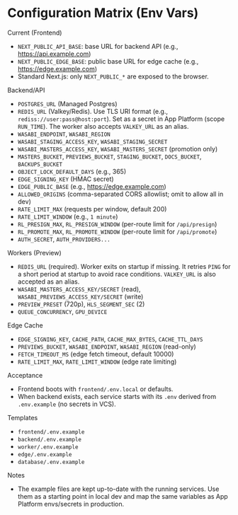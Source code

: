 # Configuration Matrix (Env Vars)

Current (Frontend)
- `NEXT_PUBLIC_API_BASE`: base URL for backend API (e.g., https://api.example.com)
- `NEXT_PUBLIC_EDGE_BASE`: public base URL for edge cache (e.g., https://edge.example.com)
- Standard Next.js: only `NEXT_PUBLIC_*` are exposed to the browser.

Backend/API
- `POSTGRES_URL` (Managed Postgres)
- `REDIS_URL` (Valkey/Redis). Use TLS URI format (e.g., `rediss://user:pass@host:port`). Set as a secret in App Platform (scope `RUN_TIME`). The worker also accepts `VALKEY_URL` as an alias.
- `WASABI_ENDPOINT`, `WASABI_REGION`
- `WASABI_STAGING_ACCESS_KEY`, `WASABI_STAGING_SECRET`
- `WASABI_MASTERS_ACCESS_KEY`, `WASABI_MASTERS_SECRET` (promotion only)
- `MASTERS_BUCKET`, `PREVIEWS_BUCKET`, `STAGING_BUCKET`, `DOCS_BUCKET`, `BACKUPS_BUCKET`
- `OBJECT_LOCK_DEFAULT_DAYS` (e.g., 365)
- `EDGE_SIGNING_KEY` (HMAC secret)
- `EDGE_PUBLIC_BASE` (e.g., https://edge.example.com)
- `ALLOWED_ORIGINS` (comma-separated CORS allowlist; omit to allow all in dev)
- `RATE_LIMIT_MAX` (requests per window, default 200)
- `RATE_LIMIT_WINDOW` (e.g., `1 minute`)
- `RL_PRESIGN_MAX`, `RL_PRESIGN_WINDOW` (per-route limit for `/api/presign`)
- `RL_PROMOTE_MAX`, `RL_PROMOTE_WINDOW` (per-route limit for `/api/promote`)
- `AUTH_SECRET`, `AUTH_PROVIDERS...`

Workers (Preview)
- `REDIS_URL` (required). Worker exits on startup if missing. It retries `PING` for a short period at startup to avoid race conditions. `VALKEY_URL` is also accepted as an alias.
- `WASABI_MASTERS_ACCESS_KEY/SECRET` (read), `WASABI_PREVIEWS_ACCESS_KEY/SECRET` (write)
- `PREVIEW_PRESET` (720p), `HLS_SEGMENT_SEC` (2)
- `QUEUE_CONCURRENCY`, `GPU_DEVICE`

Edge Cache
- `EDGE_SIGNING_KEY`, `CACHE_PATH`, `CACHE_MAX_BYTES`, `CACHE_TTL_DAYS`
- `PREVIEWS_BUCKET`, `WASABI_ENDPOINT`, `WASABI_REGION` (read-only)
- `FETCH_TIMEOUT_MS` (edge fetch timeout, default 10000)
- `RATE_LIMIT_MAX`, `RATE_LIMIT_WINDOW` (edge rate limiting)

Acceptance
- Frontend boots with `frontend/.env.local` or defaults.
- When backend exists, each service starts with its `.env` derived from `.env.example` (no secrets in VCS).

Templates
- `frontend/.env.example`
- `backend/.env.example`
- `worker/.env.example`
- `edge/.env.example`
- `database/.env.example`

Notes
- The example files are kept up-to-date with the running services. Use them as a starting point in local dev and map the same variables as App Platform envs/secrets in production.
